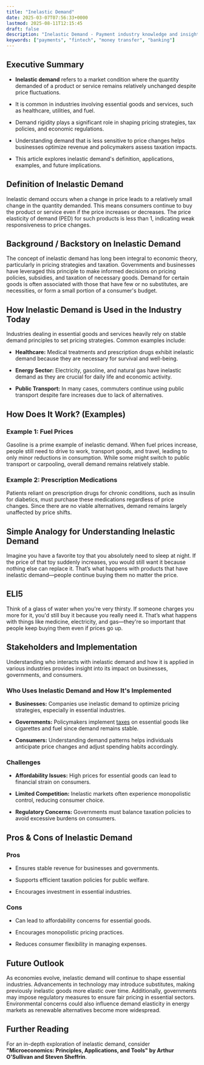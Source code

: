 ```yaml
---
title: "Inelastic Demand"
date: 2025-03-07T07:56:33+0000
lastmod: 2025-08-11T12:15:45
draft: false
description: "Inelastic Demand - Payment industry knowledge and insights"
keywords: ["payments", "fintech", "money transfer", "banking"]
---
```


## Executive Summary

- **Inelastic demand** refers to a market condition where the quantity demanded of a product or service remains relatively unchanged despite price fluctuations.

- It is common in industries involving essential goods and services, such as healthcare, utilities, and fuel.

- Demand rigidity plays a significant role in shaping pricing strategies, tax policies, and economic regulations.

- Understanding demand that is less sensitive to price changes helps businesses optimize revenue and policymakers assess taxation impacts.

- This article explores inelastic demand's definition, applications, examples, and future implications.

## Definition of Inelastic Demand

Inelastic demand occurs when a change in price leads to a relatively small change in the quantity demanded. This means consumers continue to buy the product or service even if the price increases or decreases. The price elasticity of demand (PED) for such products is less than 1, indicating weak responsiveness to price changes.

## Background / Backstory on Inelastic Demand

The concept of inelastic demand has long been integral to economic theory, particularly in pricing strategies and taxation. Governments and businesses have leveraged this principle to make informed decisions on pricing policies, subsidies, and taxation of necessary goods. Demand for certain goods is often associated with those that have few or no substitutes, are necessities, or form a small portion of a consumer's budget.

## How Inelastic Demand is Used in the Industry Today

Industries dealing in essential goods and services heavily rely on stable demand principles to set pricing strategies. Common examples include:

- **Healthcare:** Medical treatments and prescription drugs exhibit inelastic demand because they are necessary for survival and well-being.

- **Energy Sector:** Electricity, gasoline, and natural gas have inelastic demand as they are crucial for daily life and economic activity.

- **Public Transport:** In many cases, commuters continue using public transport despite fare increases due to lack of alternatives.

## How Does It Work? (Examples)

### Example 1: Fuel Prices

Gasoline is a prime example of inelastic demand. When fuel prices increase, people still need to drive to work, transport goods, and travel, leading to only minor reductions in consumption. While some might switch to public transport or carpooling, overall demand remains relatively stable.

### Example 2: Prescription Medications

Patients reliant on prescription drugs for chronic conditions, such as insulin for diabetics, must purchase these medications regardless of price changes. Since there are no viable alternatives, demand remains largely unaffected by price shifts.

## Simple Analogy for Understanding Inelastic Demand

Imagine you have a favorite toy that you absolutely need to sleep at night. If the price of that toy suddenly increases, you would still want it because nothing else can replace it. That’s what happens with products that have inelastic demand—people continue buying them no matter the price.

## ELI5

Think of a glass of water when you're very thirsty. If someone charges you more for it, you'd still buy it because you really need it. That’s what happens with things like medicine, electricity, and gas—they're so important that people keep buying them even if prices go up.

## Stakeholders and Implementation

Understanding who interacts with inelastic demand and how it is applied in various industries provides insight into its impact on businesses, governments, and consumers.

### Who Uses Inelastic Demand and How It's Implemented

- **Businesses:** Companies use inelastic demand to optimize pricing strategies, especially in essential industries.

- **Governments:** Policymakers implement [taxes](https://faisalkhanllc.xyz/resources/payments-wiki/t/taxes/) on essential goods like cigarettes and fuel since demand remains stable.

- **Consumers:** Understanding demand patterns helps individuals anticipate price changes and adjust spending habits accordingly.

### Challenges

- **Affordability Issues:** High prices for essential goods can lead to financial strain on consumers.

- **Limited Competition:** Inelastic markets often experience monopolistic control, reducing consumer choice.

- **Regulatory Concerns:** Governments must balance taxation policies to avoid excessive burdens on consumers.

## Pros & Cons of Inelastic Demand

### Pros

- Ensures stable revenue for businesses and governments.

- Supports efficient taxation policies for public welfare.

- Encourages investment in essential industries.

### Cons

- Can lead to affordability concerns for essential goods.

- Encourages monopolistic pricing practices.

- Reduces consumer flexibility in managing expenses.

## Future Outlook

As economies evolve, inelastic demand will continue to shape essential industries. Advancements in technology may introduce substitutes, making previously inelastic goods more elastic over time. Additionally, governments may impose regulatory measures to ensure fair pricing in essential sectors. Environmental concerns could also influence demand elasticity in energy markets as renewable alternatives become more widespread.

## Further Reading

For an in-depth exploration of inelastic demand, consider **"Microeconomics: Principles, Applications, and Tools" by Arthur O'Sullivan and Steven Sheffrin**.

##